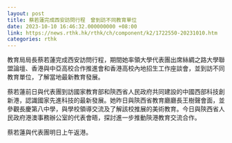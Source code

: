 ```yaml
---
layout: post
title: 蔡若蓮完成西安訪問行程　曾到訪不同教育單位
date: 2023-10-10 16:46:32.000000000 +08:00
link: https://news.rthk.hk/rthk/ch/component/k2/1722550-20231010.htm
categories: rthk
---
```


教育局局長蔡若蓮完成西安訪問行程，期間她率領大學代表團出席絲綢之路大學聯盟論壇、香港與中亞高校合作推進會和香港高校內地招生工作座談會，並到訪不同教育單位，了解當地最新教育發展。
 
蔡若蓮前日與代表團到訪國家教育部和陝西省人民政府共同建設的中國西部科技創新港，認識國家先進科技的最新發展。她昨日與陝西省教育廳廳長王樹聲會面，並參觀長慶第八中學，與學校領導交流及了解該校推展的美術教育。今日與陝西省人民政府港澳事務辦公室的代表會晤，探討進一步推動陝港教育交流合作。
 
蔡若蓮與代表團明日上午返港。
